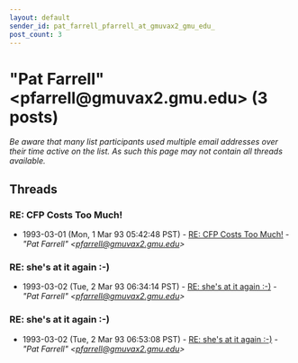```yaml
---
layout: default
sender_id: pat_farrell_pfarrell_at_gmuvax2_gmu_edu_
post_count: 3
---
```


# "Pat Farrell" <pfarrell<span>@</span>gmuvax2.gmu.edu> (3 posts)

_Be aware that many list participants used multiple email addresses over their time active on the list. As such this page may not contain all threads available._

## Threads

### RE: CFP Costs Too Much!
+ 1993-03-01 (Mon, 1 Mar 93 05:42:48 PST) - [RE: CFP Costs Too Much!](/archive/1993/03/1ea81e97237a0547e0e7f07d3134d60300a27cbe0651a063e009ea7b1e2bc3b2) - _"Pat Farrell" \<pfarrell@gmuvax2.gmu.edu\>_

### RE: she's at it again :-)
+ 1993-03-02 (Tue, 2 Mar 93 06:34:14 PST) - [RE: she's at it again :-)](/archive/1993/03/c3759b0965c2c06391997d3f7602b6f7112e26e50f1dde0b1d73595429e9121c) - _"Pat Farrell" \<pfarrell@gmuvax2.gmu.edu\>_

### RE: she's at it again :-)
+ 1993-03-02 (Tue, 2 Mar 93 06:53:08 PST) - [RE: she's at it again :-)](/archive/1993/03/622690c85717e77710798b077ba18678fa9e70e49b40aef15704f609396f58c5) - _"Pat Farrell" \<pfarrell@gmuvax2.gmu.edu\>_

